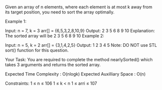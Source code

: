 


Given an array of n elements, where each element is at most k away from its target position, you need to sort the array optimally.

Example 1:

Input:
n = 7, k = 3
arr[] = {6,5,3,2,8,10,9}
Output: 2 3 5 6 8 9 10
Explanation: The sorted array will be
2 3 5 6 8 9 10
Example 2:

Input:
n = 5, k = 2
arr[] = {3,1,4,2,5}
Output: 1 2 3 4 5 
Note: DO NOT use STL sort() function for this question.

Your Task:
You are required to complete the method nearlySorted() which takes 3 arguments and returns the sorted array.

Expected Time Complexity : O(nlogk)
Expected Auxilliary Space : O(n)

Constraints:
1 ≤ n ≤ 106
1 ≤ k < n
1 ≤ arri ≤ 107

